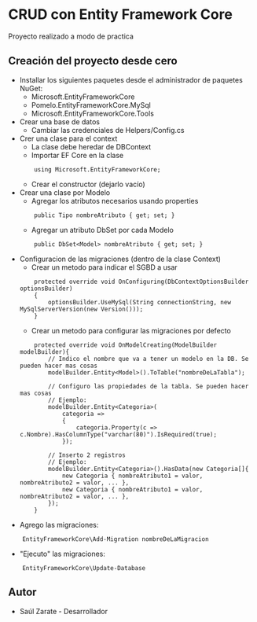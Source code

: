 # CRUD con Entity Framework Core 

Proyecto realizado a modo de practica

## Creación del proyecto desde cero

* Installar los siguientes paquetes desde el administrador de paquetes NuGet: 
    * Microsoft.EntityFrameworkCore
    * Pomelo.EntityFrameworkCore.MySql
    * Microsoft.EntityFrameworkCore.Tools
* Crear una base de datos
    * Cambiar las credenciales de Helpers/Config.cs
* Crer una clase para el context
    * La clase debe heredar de DBContext
    * Importar EF Core en la clase
    ```
        using Microsoft.EntityFrameworkCore;
    ```
    * Crear el constructor (dejarlo vacío)
* Crear una clase por Modelo
    * Agregar los atributos necesarios usando properties
    ```
        public Tipo nombreAtributo { get; set; }
    ```
    * Agregar un atributo DbSet por cada Modelo
    ```
        public DbSet<Model> nombreAtributo { get; set; }
    ```
* Configuracion de las migraciones (dentro de la clase Context)
    * Crear un metodo para indicar el SGBD a usar
    ```
        protected override void OnConfiguring(DbContextOptionsBuilder optionsBuilder)
        {
            optionsBuilder.UseMySql(String connectionString, new MySqlServerVersion(new Version()));
        }
    ```
    * Crear un metodo para configurar las migraciones por defecto
    ```
        protected override void OnModelCreating(ModelBuilder modelBuilder){
            // Indico el nombre que va a tener un modelo en la DB. Se pueden hacer mas cosas
            modelBuilder.Entity<Model>().ToTable("nombreDeLaTabla");

            // Configuro las propiedades de la tabla. Se pueden hacer mas cosas
            // Ejemplo:
            modelBuilder.Entity<Categoria>(
                categoria =>
                {
                    categoria.Property(c => c.Nombre).HasColumnType("varchar(80)").IsRequired(true);
                });

            // Inserto 2 registros
            // Ejemplo:
            modelBuilder.Entity<Categoria>().HasData(new Categoria[]{
                new Categoria { nombreAtributo1 = valor, nombreAtributo2 = valor, ... },
                new Categoria { nombreAtributo1 = valor, nombreAtributo2 = valor, ... },
            });
        }
    ```
* Agrego las migraciones:
```
    EntityFrameworkCore\Add-Migration nombreDeLaMigracion
```
* "Ejecuto" las migraciones:
```
    EntityFrameworkCore\Update-Database
```

## Autor

- Saúl Zarate - Desarrollador

  
